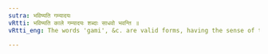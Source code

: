 ```yaml
---
sutra: भविष्यति गम्यादयः
vRtti: भविष्यति काले गम्यादयः शब्दाः साधवो भवन्ति ॥
vRtti_eng: The words 'gami', &c. are valid forms, having the sense of the future time.

---
```

